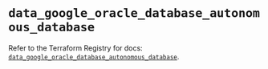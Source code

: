 # `data_google_oracle_database_autonomous_database`

Refer to the Terraform Registry for docs: [`data_google_oracle_database_autonomous_database`](https://registry.terraform.io/providers/hashicorp/google/6.34.0/docs/data-sources/oracle_database_autonomous_database).

